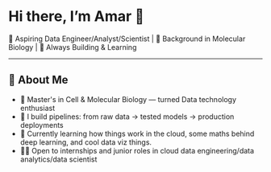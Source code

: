 # Hi there, I’m Amar 👋

🚀 Aspiring Data Engineer/Analyst/Scientist | 🧬 Background in Molecular Biology | 🧠 Always Building & Learning

---

## 🔧 About Me

- 🧪 Master's in Cell & Molecular Biology — turned Data technology enthusiast
- 🧱 I build pipelines: from raw data → tested models → production deployments
- 🔭 Currently learning how things work in the cloud, some maths behind deep learning, and cool data viz things.
- 🧑‍💻 Open to internships and junior roles in cloud data engineering/data analytics/data scientist
  


